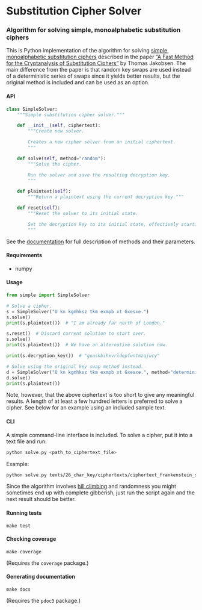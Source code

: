 # Substitution Cipher Solver

### Algorithm for solving simple, monoalphabetic substitution ciphers

This is Python implementation of the algorithm for solving
[simple, monoalphabetic substitution ciphers](https://en.wikipedia.org/wiki/Substitution_cipher#Simple_substitution)
described in the paper
[“A Fast Method for the Cryptanalysis of Substitution Ciphers”](https://citeseerx.ist.psu.edu/viewdoc/download?doi=10.1.1.55.89&rep=rep1&type=pdf)
by Thomas Jakobsen. The main difference from the paper is that random key swaps are used
instead of a deterministic series of swaps since it yields better results, but the
original method is included and can be used as an option.

#### API

```python
class SimpleSolver:
    """Simple substitution cipher solver."""

    def __init__(self, ciphertext):
        """Create new solver.

        Creates a new cipher solver from an initial ciphertext.
        """

    def solve(self, method="random"):
        """Solve the cipher.

        Run the solver and save the resulting decryption key.
        """

    def plaintext(self):
        """Return a plaintext using the current decryption key."""

    def reset(self):
        """Reset the solver to its initial state.

        Set the decryption key to its initial state, effectively starting over.
        """
```
See the [documentation](https://alimony.github.io/cipher_solver/) for full description
of methods and their parameters.

#### Requirements

* numpy

#### Usage

```python
from simple import SimpleSolver

# Solve a cipher.
s = SimpleSolver("U kn kgmhksz tkm exmpb xt Gxesxe.")
s.solve()
print(s.plaintext())  # "I am already far north of London."

s.reset()  # Discard current solution to start over.
s.solve()
print(s.plaintext())  # We have an alternative solution now.

print(s.decryption_key())  # "goaskbihxvrldepfwntmzqjucy"

# Solve using the original key swap method instead.
d = SimpleSolver("U kn kgmhksz tkm exmpb xt Gxesxe.", method="deterministic")
d.solve()
print(s.plaintext())
```

Note, however, that the above ciphertext is too short to give any meaningful results.
A length of at least a few hundred letters is preferred to solve a cipher. See below for
an example using an included sample text.

#### CLI

A simple command-line interface is included. To solve a cipher, put it into a text file
and run:

```bash
python solve.py <path_to_ciphertext_file>
```

Example:

```bash
python solve.py texts/26_char_key/ciphertexts/ciphertext_frankenstein_sample.txt
```

Since the algorithm involves [hill climbing](https://en.wikipedia.org/wiki/Hill_climbing)
and randomness you might sometimes end up with complete gibberish, just run the script
again and the next result should be better.

#### Running tests

`make test`

#### Checking coverage

`make coverage`

(Requires the `coverage` package.)

#### Generating documentation

`make docs`

(Requires the `pdoc3` package.)
